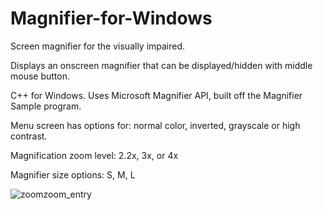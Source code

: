 # Magnifier-for-Windows

Screen magnifier for the visually impaired.  

Displays an onscreen magnifier that can be displayed/hidden with middle mouse button.

C++ for Windows.  Uses Microsoft Magnifier API, built off the Magnifier 
Sample program.

Menu screen has options for: normal color, inverted, grayscale or high contrast.

Magnification zoom level: 2.2x, 3x, or 4x

Magnifier size options: S, M, L

![zoomzoom_entry](https://user-images.githubusercontent.com/18354549/107129311-659c3680-6879-11eb-9321-f0ca657144e4.PNG)
